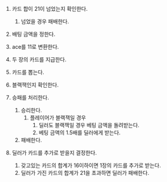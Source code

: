 
1. 카드 합이 21이 넘었는지 확인한다.
    1. 넘었을 경우 패배한다.

1. 배팅 금액을 정한다.

1. ace를 11로 변환한다.

1. 두 장의 카드를 지급한다.

1. 카드를 뽑는다.

1. 블랙잭인지 확인한다.

1. 승패를 처리한다.
    1. 승리한다.
        1. 플레이어가 블랙잭일 경우
            1. 딜러도 블랙잭일 경우 베팅 금액을 돌려받는다.
            1. 베팅 금액의 1.5배를 딜러에게 받는다.
    1. 패배한다.

1. 딜러가 카드를 추가로 받을지 결정한다.
    1. 갖고있는 카드의 합계가 16이하이면 1장의 카드를 추가로 받는다.
    1. 딜러가 가진 카드의 합계가 21을 초과하면 딜러가 패배한다.